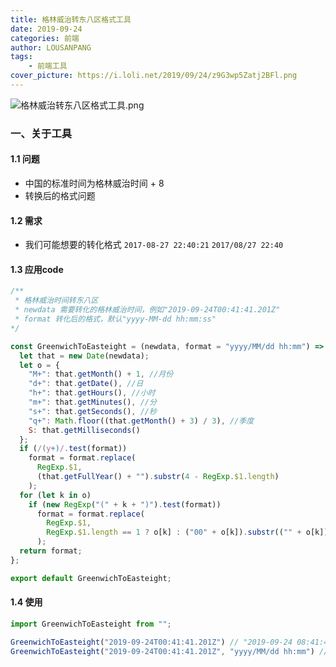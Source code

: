 ```yaml
---
title: 格林威治转东八区格式工具
date: 2019-09-24
categories: 前端
author: LOUSANPANG
tags:
    - 前端工具
cover_picture: https://i.loli.net/2019/09/24/z9G3wp5Zatj2BFl.png
---
```


![格林威治转东八区格式工具.png](https://i.loli.net/2019/09/24/YJTRXIp4he8qm6V.png)

### 一、关于工具
#### 1.1 问题
* 中国的标准时间为格林威治时间 + 8
* 转换后的格式问题
#### 1.2 需求
* 我们可能想要的转化格式 `2017-08-27 22:40:21` `2017/08/27 22:40`
#### 1.3 应用code
```js
/**
 * 格林威治时间转东八区
 * newdata 需要转化的格林威治时间，例如"2019-09-24T00:41:41.201Z"
 * format 转化后的格式，默认"yyyy-MM-dd hh:mm:ss"
*/

const GreenwichToEasteight = (newdata, format = "yyyy/MM/dd hh:mm") => {
  let that = new Date(newdata);
  let o = {
    "M+": that.getMonth() + 1, //月份
    "d+": that.getDate(), //日
    "h+": that.getHours(), //小时
    "m+": that.getMinutes(), //分
    "s+": that.getSeconds(), //秒
    "q+": Math.floor((that.getMonth() + 3) / 3), //季度
    S: that.getMilliseconds()
  };
  if (/(y+)/.test(format))
    format = format.replace(
      RegExp.$1,
      (that.getFullYear() + "").substr(4 - RegExp.$1.length)
    );
  for (let k in o)
    if (new RegExp("(" + k + ")").test(format))
      format = format.replace(
        RegExp.$1,
        RegExp.$1.length == 1 ? o[k] : ("00" + o[k]).substr(("" + o[k]).length)
      );
  return format;
};

export default GreenwichToEasteight;
```
#### 1.4 使用
```js
import GreenwichToEasteight from "";

GreenwichToEasteight("2019-09-24T00:41:41.201Z") // "2019-09-24 08:41:41"
GreenwichToEasteight("2019-09-24T00:41:41.201Z", "yyyy/MM/dd hh:mm") // "2019/09/24 08:41"
```